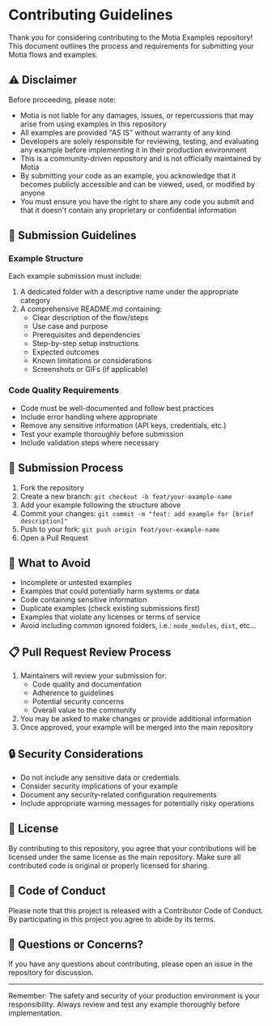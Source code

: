 # Contributing Guidelines

Thank you for considering contributing to the Motia Examples repository! This document outlines the process and requirements for submitting your Motia flows and examples.

## ⚠️ Disclaimer

Before proceeding, please note:
- Motia is not liable for any damages, issues, or repercussions that may arise from using examples in this repository
- All examples are provided "AS IS" without warranty of any kind
- Developers are solely responsible for reviewing, testing, and evaluating any example before implementing it in their production environment
- This is a community-driven repository and is not officially maintained by Motia
- By submitting your code as an example, you acknowledge that it becomes publicly accessible and can be viewed, used, or modified by anyone
- You must ensure you have the right to share any code you submit and that it doesn't contain any proprietary or confidential information

## 📝 Submission Guidelines

### Example Structure
Each example submission must include:

1. A dedicated folder with a descriptive name under the appropriate category
2. A comprehensive README.md containing:
   - Clear description of the flow/steps
   - Use case and purpose
   - Prerequisites and dependencies
   - Step-by-step setup instructions
   - Expected outcomes
   - Known limitations or considerations
   - Screenshots or GIFs (if applicable)

### Code Quality Requirements

- Code must be well-documented and follow best practices
- Include error handling where appropriate
- Remove any sensitive information (API keys, credentials, etc.)
- Test your example thoroughly before submission
- Include validation steps where necessary

## 🔄 Submission Process

1. Fork the repository
2. Create a new branch: `git checkout -b feat/your-example-name`
3. Add your example following the structure above
4. Commit your changes: `git commit -m "feat: add example for [brief description]"`
5. Push to your fork: `git push origin feat/your-example-name`
6. Open a Pull Request

## 🚫 What to Avoid

- Incomplete or untested examples
- Examples that could potentially harm systems or data
- Code containing sensitive information
- Duplicate examples (check existing submissions first)
- Examples that violate any licenses or terms of service
- Avoid including common ignored folders, i.e.: `node_modules`, `dist`, etc...

## 📋 Pull Request Review Process

1. Maintainers will review your submission for:
   - Code quality and documentation
   - Adherence to guidelines
   - Potential security concerns
   - Overall value to the community
2. You may be asked to make changes or provide additional information
3. Once approved, your example will be merged into the main repository

## 🔒 Security Considerations

- Do not include any sensitive data or credentials
- Consider security implications of your example
- Document any security-related configuration requirements
- Include appropriate warning messages for potentially risky operations

## 📜 License

By contributing to this repository, you agree that your contributions will be licensed under the same license as the main repository. Make sure all contributed code is original or properly licensed for sharing.

## 🤝 Code of Conduct

Please note that this project is released with a Contributor Code of Conduct. By participating in this project you agree to abide by its terms.

## 📮 Questions or Concerns?

If you have any questions about contributing, please open an issue in the repository for discussion.

---

Remember: The safety and security of your production environment is your responsibility. Always review and test any example thoroughly before implementation.